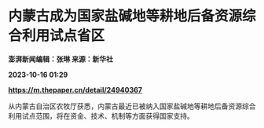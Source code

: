 # 内蒙古成为国家盐碱地等耕地后备资源综合利用试点省区
**澎湃新闻编辑：张琳 来源：新华社**

**2023-10-16 01:29**

**https://m.thepaper.cn/detail/24940367**

从内蒙古自治区农牧厅获悉，内蒙古最近已被纳入国家盐碱地等耕地后备资源综合利用试点范围，将在资金、技术、机制等方面获得国家支持。